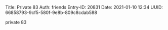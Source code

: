 Title: Private 83
Auth: friends
Entry-ID: 20831
Date: 2021-01-10 12:34
UUID: 66858793-9cf5-580f-9e8b-809c8cdab588

private 83
